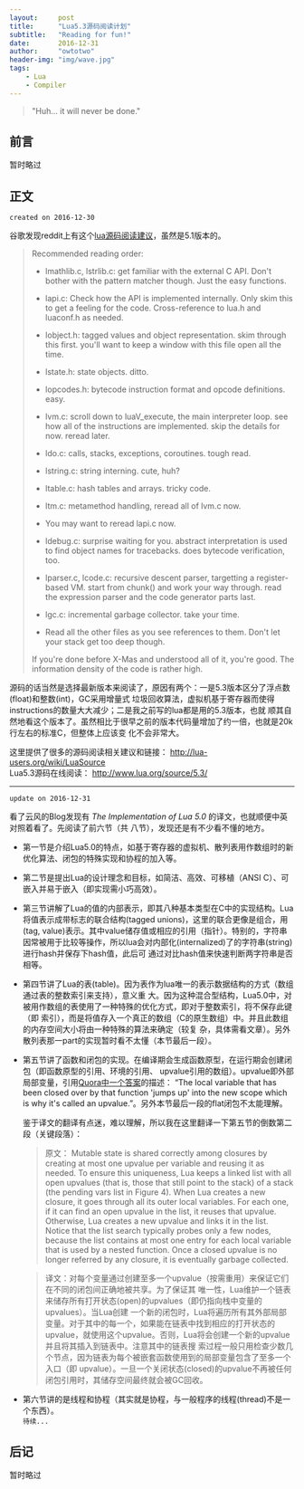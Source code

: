 ```yaml
---
layout:     post
title:      "Lua5.3源码阅读计划"
subtitle:   "Reading for fun!"
date:       2016-12-31
author:     "owtotwo"
header-img: "img/wave.jpg"
tags:
    - Lua
    - Compiler
---
```


> "Huh... it will never be done."

## 前言
暂时略过

## 正文
`created on 2016-12-30`

谷歌发现reddit上有这个[lua源码阅读建议][1]，虽然是5.1版本的。

> Recommended reading order:  
>
> - lmathlib.c, lstrlib.c: get familiar with the external C API. Don't bother with the pattern matcher though. Just the easy functions.
>
> - lapi.c: Check how the API is implemented internally. Only skim this to get a feeling for the code. Cross-reference to lua.h and luaconf.h as needed.
>
> - lobject.h: tagged values and object representation. skim through this first. you'll want to keep a window with this file open all the time.
>
> - lstate.h: state objects. ditto.
>
> - lopcodes.h: bytecode instruction format and opcode definitions. easy.
>
> - lvm.c: scroll down to luaV_execute, the main interpreter loop. see how all of the instructions are implemented. skip the details for now. reread later.
>
> - ldo.c: calls, stacks, exceptions, coroutines. tough read.
>
> - lstring.c: string interning. cute, huh?
>
> - ltable.c: hash tables and arrays. tricky code.
>
> - ltm.c: metamethod handling, reread all of lvm.c now.
>
> - You may want to reread lapi.c now.
>
> - ldebug.c: surprise waiting for you. abstract interpretation is used to find object names for tracebacks. does bytecode verification, too.
>
> - lparser.c, lcode.c: recursive descent parser, targetting a register-based VM. start from chunk() and work your way through. read the expression parser and the code generator parts last.
>
> - lgc.c: incremental garbage collector. take your time.
>
> - Read all the other files as you see references to them. Don't let your stack get too deep though.
>
> If you're done before X-Mas and understood all of it, you're good. The information density of the code is rather high.

源码的话当然是选择最新版本来阅读了，原因有两个：一是5.3版本区分了浮点数(float)和整数(int)，GC采用增量式
垃圾回收算法，虚拟机基于寄存器而使得instructions的数量大大减少；二是我之前写的lua都是用的5.3版本，也就
顺其自然地看这个版本了。虽然相比于很早之前的版本代码量增加了约一倍，也就是20k行左右的标准C，但整体上应该变
化不会非常大。

这里提供了很多的源码阅读相关建议和链接： http://lua-users.org/wiki/LuaSource  
Lua5.3源码在线阅读： http://www.lua.org/source/5.3/  

--- 
`update on 2016-12-31`  

看了云风的Blog发现有 _The Implementation of Lua 5.0_ 的译文，也就顺便中英对照着看了。先阅读了前六节（共
八节），发现还是有不少看不懂的地方。
- 第一节是介绍Lua5.0的特点，如基于寄存器的虚拟机、散列表用作数组时的新优化算法、闭包的特殊实现和协程的加入等。

- 第二节是提出Lua的设计理念和目标，如简洁、高效、可移植（ANSI C）、可嵌入并易于嵌入（即实现需小巧高效）。

- 第三节讲解了Lua的值的内部表示，即其八种基本类型在C中的实现结构。Lua将值表示成带标志的联合结构(tagged 
unions)，这里的联合更像是组合，用(tag, value)表示。其中value储存值或相应的引用（指针）。特别的，字符串
因常被用于比较等操作，所以lua会对内部化(internalized)了的字符串(string)进行hash并保存下hash值，此后可
通过对比hash值来快速判断两字符串是否相等。

- 第四节讲了Lua的表(table)。因为表作为lua唯一的表示数据结构的方式（数组通过表的整数索引来支持），意义重
大。因为这种混合型结构，Lua5.0中，对被用作数组的表使用了一种特殊的优化方式，即对于整数索引，将不保存此键（即
索引），而是将值存入一个真正的数组（C的原生数组）中。并且此数组的内存空间大小将由一种特殊的算法来确定（较复
杂，具体需看文章）。另外散列表那一part的实现暂时看不太懂（本节最后一段）。

- 第五节讲了函数和闭包的实现。在编译期会生成函数原型，在运行期会创建闭包（即函数原型的引用、环境的引用、
upvalue引用的数组）。upvalue即外部局部变量，引用[Quora中一个答案][2]的描述： “The local variable 
that has been closed over by that function 'jumps up' into the new scope which is why 
it's called an upvalue.”。另外本节最后一段的flat闭包不太能理解。  

    鉴于译文的翻译有点迷，难以理解，所以我在这里翻译一下第五节的倒数第二段（关键段落）：  

    > 原文： Mutable state is shared correctly among closures by creating at most one 
upvalue per variable and reusing it as needed. To ensure this uniqueness, Lua
keeps a linked list with all open upvalues (that is, those that still point to the
stack) of a stack (the pending vars list in Figure 4). When Lua creates a new
closure, it goes through all its outer local variables. For each one, if it can find
an open upvalue in the list, it reuses that upvalue. Otherwise, Lua creates a new
upvalue and links it in the list. Notice that the list search typically probes only
a few nodes, because the list contains at most one entry for each local variable
that is used by a nested function. Once a closed upvalue is no longer referred by
any closure, it is eventually garbage collected.

    > 译文：对每个变量通过创建至多一个upvalue（按需重用）来保证它们在不同的闭包间正确地被共享。为了保证其
唯一性，Lua维护一个链表来储存所有打开状态(open)的upvalues（即仍指向栈中变量的upvalues）。当Lua创建
一个新的闭包时，Lua将遍历所有其外部局部变量。对于其中的每一个，如果能在链表中找到相应的打开状态的
upvalue，就使用这个upvalue。否则，Lua将会创建一个新的upvalue并且将其插入到链表中。注意其中的链表搜
索过程一般只用检查少数几个节点，因为链表为每个被嵌套函数使用到的局部变量包含了至多一个入口（即
upvalue）。一旦一个关闭状态(closed)的upvalue不再被任何闭包引用时，其储存空间最终就会被GC回收。  

- 第六节讲的是线程和协程（其实就是协程，与一般程序的线程(thread)不是一个东西）。  
`待续...`

[1]: https://www.reddit.com/r/programming/comments/63hth/ask_reddit_which_oss_codebases_out_there_are_so/c02pxbp/
[2]: https://www.quora.com/What-are-upvalues-in-Lua

## 后记
暂时略过
